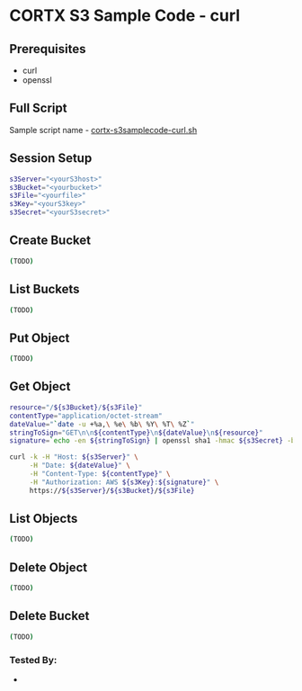 CORTX S3 Sample Code - curl
==============================

Prerequisites
---------------------
* curl
* openssl

Full Script
---------------------
Sample script name - [cortx-s3samplecode-curl.sh](cortx-s3samplecode-curl.sh)

Session  Setup
---------------------
```sh
s3Server="<yourS3host>"
s3Bucket="<yourbucket>"
s3File="<yourfile>"
s3Key="<yourS3key>"
s3Secret="<yourS3secret>"
```

Create Bucket
---------------------
```sh
(TODO)
```

List Buckets
---------------------
```sh
(TODO)
```

Put Object
---------------------
```sh
(TODO)
```

Get Object
---------------------
```sh
resource="/${s3Bucket}/${s3File}"
contentType="application/octet-stream"
dateValue="`date -u +%a,\ %e\ %b\ %Y\ %T\ %Z`"
stringToSign="GET\n\n${contentType}\n${dateValue}\n${resource}"
signature=`echo -en ${stringToSign} | openssl sha1 -hmac ${s3Secret} -binary | base64`

curl -k -H "Host: ${s3Server}" \
     -H "Date: ${dateValue}" \
     -H "Content-Type: ${contentType}" \
     -H "Authorization: AWS ${s3Key}:${signature}" \
     https://${s3Server}/${s3Bucket}/${s3File}
```

List Objects
---------------------
```sh
(TODO)
```

Delete Object
---------------------
```sh
(TODO)
```

Delete Bucket
---------------------
```sh
(TODO)
```

### Tested By:
* 
